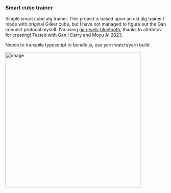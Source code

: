 ### Smart cube trainer

Simple smart cube alg trainer. This project is based upon an old alg trainer I made with original Giiker cube, but I have not managed to figure out the Gan connect protocol myself. I'm using [gan-web-bluetooth](https://github.com/afedotov/gan-web-bluetooth), thanks to afedotov for creating! Tested with Gan i Carry and Moyu AI 2023.

Needs to transpile typescript to bundle.js, use yarn watch/yarn build.

<img width="425" alt="image" src="https://github.com/user-attachments/assets/40c561e5-d989-4fbf-b377-726b804096bd">
